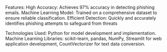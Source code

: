 Features:
High Accuracy: Achieves 97% accuracy in detecting phishing emails.
Machine Learning Model: Trained on a comprehensive dataset to ensure reliable classification.
Efficient Detection: Quickly and accurately identifies phishing attempts to safeguard from threats 

Technologies Used:
Python for model development and implementation.
Machine Learning Libraries: scikit-learn, pandas, NumPy,
Streamlit for web application development,
CountVectorizer for text data conversion.
